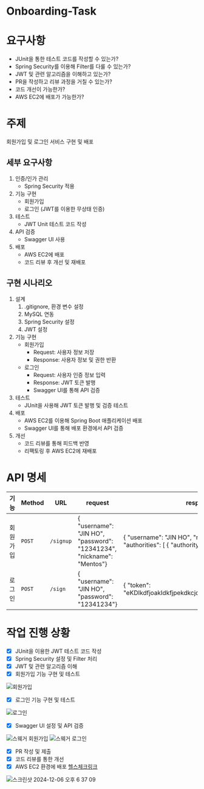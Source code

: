 # Onboarding-Task

# 요구사항

- JUnit을 통한 테스트 코드를 작성할 수 있는가?
- Spring Security를 이용해 Filter를 다룰 수 있는가?
- JWT 및 관련 알고리즘을 이해하고 있는가?
- PR을 작성하고 리뷰 과정을 거칠 수 있는가?
- 코드 개선이 가능한가?
- AWS EC2에 배포가 가능한가?

# 주제

회원가입 및 로그인 서비스 구현 및 배포

## 세부 요구사항

1. 인증/인가 관리
   - Spring Security 적용
2. 기능 구현
   - 회원가입
   - 로그인 (JWT를 이용한 무상태 인증)
3. 테스트
   - JWT Unit 테스트 코드 작성
4. API 검증
   - Swagger UI 사용
5. 배포
   - AWS EC2에 배포
   - 코드 리뷰 후 개선 및 재배포

## 구현 시나리오

1. 설계
   1. .gitignore, 환경 변수 설정
   2. MySQL 연동
   3. Spring Security 설정
   4. JWT 설정
2. 기능 구현
   - 회원가입
     - Request: 사용자 정보 저장
     - Response: 사용자 정보 및 권한 반환
   - 로그인
     - Request: 사용자 인증 정보 입력
     - Response: JWT 토큰 발행
     - Swagger UI를 통해 API 검증
3. 테스트
   - JUnit을 사용해 JWT 토큰 발행 및 검증 테스트
4. 배포
   - AWS EC2를 이용해 Spring Boot 애플리케이션 배포
   - Swagger UI를 통해 배포 환경에서 API 검증
5. 개선
   - 코드 리뷰를 통해 피드백 반영
   - 리팩토링 후 AWS EC2에 재배포


# API 명세

| 기능    | Method | URL       | request                                                               | response                                                                                                    |
|-------|--------|-----------|-----------------------------------------------------------------------|-------------------------------------------------------------------------------------------------------------|
| 회원 가입 | `POST` | `/signup` | {	"username": "JIN HO",	"password": "12341234",	"nickname": "Mentos"} | {	"username": "JIN HO",	"nickname": "Mentos",	"authorities": [			{					"authorityName": "ROLE_USER"			}	]	} |
| 로그인   | `POST` | `/sign`   | {	"username": "JIN HO",	"password": "12341234"}                       | {	"token": "eKDIkdfjoakIdkfjpekdkcjdkoIOdjOKJDFOlLDKFJKL",}                                                 |

# 작업 진행 상황
- [x] JUnit을 이용한 JWT 테스트 코드 작성
- [x] Spring Security 설정 및 Filter 처리
- [x] JWT 및 관련 알고리즘 이해
- [x] 회원가입 기능 구현 및 테스트
      
![회원가입](https://github.com/user-attachments/assets/e36cea00-ea9e-4982-adc3-a762a3c84b33)

- [x] 로그인 기능 구현 및 테스트
      
![로그인](https://github.com/user-attachments/assets/27001714-2c93-4078-8251-8fce569e7e58)

- [x] Swagger UI 설정 및 API 검증
      
![스웨거 회원가입](https://github.com/user-attachments/assets/813ff74e-52a0-4255-ae9b-34f28cc69571)
![스웨거 로그인](https://github.com/user-attachments/assets/baff7bf2-1625-411f-b008-e3db93449cef)     

- [x] PR 작성 및 제출
- [x] 코드 리뷰를 통한 개선
- [x] AWS EC2 환경에 배포 [헬스체크링크](http://3.39.236.40:8080/health)
      
![스크린샷 2024-12-06 오후 6 37 09](https://github.com/user-attachments/assets/5149bf02-dd01-434c-b23c-caf52e986ce1)

